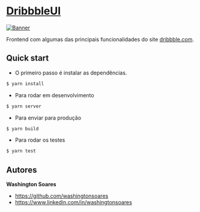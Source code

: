 # [DribbbleUI](https://github.com/washingtonsoares/dribbble-ui)

[![Banner](https://upload.wikimedia.org/wikipedia/commons/3/32/Dribbble_logo.png)](https://github.com/washingtonsoares/dribbble-ui)

Frontend com algumas das principais funcionalidades do site [dribbble.com](https://dribbble.com).

## Quick start

+ O primeiro passo é instalar as dependências.
>
```bash
$ yarn install
```
+ Para rodar em desenvolvimento
>
```bash
$ yarn server
```
+ Para enviar para produção
>
```bash
$ yarn build
```
+ Para rodar os testes
>
```bash
$ yarn test
```
## Autores

**Washington Soares**

+ https://github.com/washingtonsoares
+ https://www.linkedin.com/in/washingtonsoares
